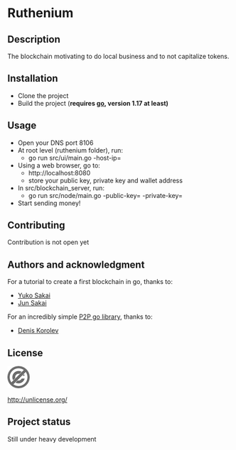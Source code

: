 # Ruthenium

## Description

The blockchain motivating to do local business and to not capitalize tokens.

## Installation

* Clone the project
* Build the project (**requires [go](https://go.dev/dl/), version 1.17 at least)**

## Usage

* Open your DNS port 8106
* At root level (ruthenium folder), run:
    * go run src/ui/main.go -host-ip=<your external IP address>
* Using a web browser, go to:
    * http://localhost:8080
    * store your public key, private key and wallet address
* In src/blockchain_server, run:
    * go run src/node/main.go -public-key=<your public key> -private-key=<your private key>
* Start sending money!

## Contributing

Contribution is not open yet

## Authors and acknowledgment

For a tutorial to create a first blockchain in go, thanks to:

* [Yuko Sakai](https://www.udemy.com/user/myeigoworld/)
* [Jun Sakai](https://udemy.com/user/jun-sakai/)

For an incredibly simple [P2P go library](https://github.com/leprosus/golang-p2p), thanks to:

* [Denis Korolev](https://github.com/leprosus)

## License

![img.png](img.png)

http://unlicense.org/

## Project status

Still under heavy development
